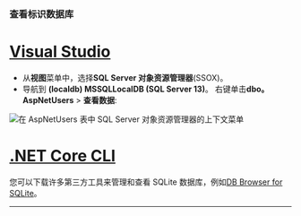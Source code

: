 ### <a name="view-the-identity-database"></a>查看标识数据库

# <a name="visual-studiotabvisual-studio"></a>[Visual Studio](#tab/visual-studio) 

* 从**视图**菜单中，选择**SQL Server 对象资源管理器**(SSOX)。
* 导航到 **(localdb) MSSQLLocalDB (SQL Server 13)**。 右键单击**dbo。AspNetUsers** > **查看数据**:

![在 AspNetUsers 表中 SQL Server 对象资源管理器的上下文菜单](~/security/authentication/accconfirm/_static/ssox.png)

# <a name="net-core-clitabnetcore-cli"></a>[.NET Core CLI](#tab/netcore-cli)

您可以下载许多第三方工具来管理和查看 SQLite 数据库，例如[DB Browser for SQLite](http://sqlitebrowser.org/)。

------